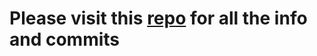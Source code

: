 # Please visit this [repo](https://github.com/InfobyAdrienne/Test-React-Express#readme) for all the info and commits 
